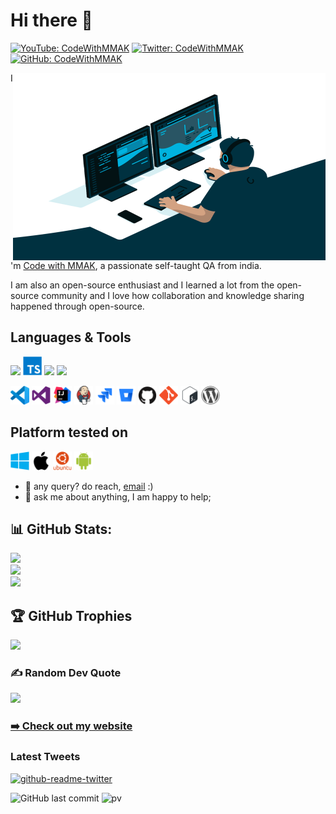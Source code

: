 # Hi there 👋

[![YouTube: CodeWithMMAK](https://img.shields.io/youtube/channel/subscribers/UCcPIISmBS_8kpaZMDRbbuVQ?style=social)](https://www.youtube.com/@codewithmmak?sub_confirmation=1)
[![Twitter: CodeWithMMAK](https://img.shields.io/twitter/follow/CodeWithMMAK?style=social)](https://twitter.com/CodeWithMMAK)
[![GitHub: CodeWithMMAK](https://img.shields.io/github/followers/CodeWithMMAK?label=follow&style=social)](https://github.com/CodeWithMMAK)

<img align="right" alt="GIF" src="https://github.com/codewithmmak/codewithmmak/blob/master/assets/code.gif?raw=true" width="500" height="300" />

I'm [Code with MMAK](https://codewithmmak.com/), a passionate self-taught QA from india.

I am also an open-source enthusiast and I learned a lot from the open-source community and I love how collaboration and knowledge sharing happened through open-source.

## Languages & Tools

<code><img height="30" src="https://raw.githubusercontent.com/jmnote/z-icons/master/svg/javascript.svg"></code>
<code><img height="30" src="https://github.com/devicons/devicon/blob/master/icons/typescript/typescript-plain.svg"></code>
<code><img height="30" src="https://raw.githubusercontent.com/jmnote/z-icons/master/svg/java.svg"></code>
<code><img height="30" src="https://raw.githubusercontent.com/jmnote/z-icons/master/svg/csharp.svg"></code>

<code><img height="30" src="https://github.com/devicons/devicon/blob/master/icons/vscode/vscode-original.svg"></code>
<code><img height="30" src="https://github.com/devicons/devicon/blob/master/icons/visualstudio/visualstudio-plain.svg"></code>
<code><img height="30" src="https://github.com/devicons/devicon/blob/master/icons/intellij/intellij-original.svg"></code>
<code><img height="30" src="https://github.com/devicons/devicon/blob/master/icons/jenkins/jenkins-original.svg"></code>
<code><img height="30" src="https://github.com/devicons/devicon/blob/master/icons/jira/jira-original.svg"></code>
<code><img height="30" src="https://github.com/devicons/devicon/blob/master/icons/bitbucket/bitbucket-original.svg"></code>
<code><img height="30" src="https://github.com/devicons/devicon/blob/master/icons/github/github-original.svg"></code>
<code><img height="30" src="https://github.com/devicons/devicon/blob/master/icons/git/git-original.svg"></code>
<code><img height="30" src="https://github.com/devicons/devicon/blob/master/icons/bash/bash-plain.svg"></code>
<code><img height="30" src="https://github.com/devicons/devicon/blob/master/icons/wordpress/wordpress-plain.svg"></code>

## Platform tested on

<code><img height="30" src="https://github.com/devicons/devicon/blob/master/icons/windows8/windows8-original.svg"></code>
<code><img height="30" src="https://github.com/devicons/devicon/blob/master/icons/apple/apple-original.svg"></code>
<code><img height="30" src="https://github.com/devicons/devicon/blob/master/icons/ubuntu/ubuntu-plain-wordmark.svg"></code>
<code><img height="30" src="https://github.com/devicons/devicon/blob/master/icons/android/android-original.svg"></code>

- 💼 any query? do reach, [email](mailto:codewithmmak@gmail.com) :)
- 💬 ask me about anything, I am happy to help;

## 📊 GitHub Stats:
![](https://github-readme-stats.vercel.app/api?username=codewithmmak&theme=radical&hide_border=true&include_all_commits=true&count_private=true)<br/>
![](https://github-readme-streak-stats.herokuapp.com/?user=codewithmmak&theme=radical&hide_border=true)<br/>
![](https://github-readme-stats.vercel.app/api/top-langs/?username=codewithmmak&theme=radical&hide_border=true&include_all_commits=true&count_private=true&layout=compact)

## 🏆 GitHub Trophies
![](https://github-profile-trophy.vercel.app/?username=codewithmmak&theme=discord&no-frame=false&no-bg=true&margin-w=4)

### ✍️ Random Dev Quote
![](https://quotes-github-readme.vercel.app/api?type=horizontal&theme=radical)


<!-- If you like what I do, maybe consider buying me a coffee/tea 🥺👉👈
<a href="https://www.buymeacoffee.com/codewithmmak" target="_blank"><img src="https://cdn.buymeacoffee.com/buttons/v2/default-red.png" alt="Buy Me A Coffee" width="150" ></a> -->

<!-- <h3>Where to find me</h3>
<p>
  <a href="https://github.com/codewithmmak" target="_blank"><img alt="Github" src="https://img.shields.io/badge/GitHub-%2312100E.svg?&style=for-the-badge&logo=Github&logoColor=white" /></a> 
  <a href="https://twitter.com/codewithmmak" target="_blank"><img alt="Twitter" src="https://img.shields.io/badge/twitter-%231DA1F2.svg?&style=for-the-badge&logo=twitter&logoColor=white" /></a> 
  <a href="https://www.linkedin.com/in/codewithmmak" target="_blank"><img alt="LinkedIn" src="https://img.shields.io/badge/linkedin-%230077B5.svg?&style=for-the-badge&logo=linkedin&logoColor=white" /></a> 
</p> -->

<h3><a href="https://www.codewithmmak.com">➡️ Check out my website</a></h3>

<h3>Latest Tweets</h3>
<p><a href="https://twitter.com/codewithmmak"><img src="https://github-readme-twitter.gazf.vercel.app/api?id=codewithmmak&amp;layout=wide" alt="github-readme-twitter"></a></p>

![GitHub last commit](https://img.shields.io/github/last-commit/codewithmmak/codewithmmak)
![pv](https://pageview.vercel.app/?github_user=codewithmmak)
